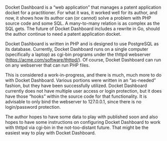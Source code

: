 Docket Dashboard is a “web application” that manages a patent application docket for a practitioner.  For what it was, it worked well for its author, and now, it shows how its author can (or cannot) solve a problem with PHP source code and some SQL.  A many-to-many relation is as complex as the SQL gets.  The future of Docket Dashboard includes a rewrite in Go, should the author continue to need a patent application docket.

Docket Dashboard is written in PHP and is designed to use PostgreSQL as its database.  Currently, Docket Dashboard runs on a single computer (specifically a laptop) as cgi-bin programs under the thttpd webserver (https://acme.com/software/thttpd/).  Of course, Docket Dashboard can run on any webserver that can run PHP files.

This is considered a work-in-progress, and there is much, much more to do with Docket Dashboard.  Various portions were written in an “as-needed” fashion, but they have been successfully utilized.  Docket Dashboard currently does not have multiple user access or login protection, but it does have those “hooks” within the source code for that functionality.  It is advisable to only bind the webserver to 127.0.0.1, since there is no login/password protection.

The author hopes to have some data to play with published soon and also hopes to have some instructions on configuring Docket Dashboard to work with thttpd via cgi-bin in the not-too-distant future.  That might be the easiest way to play with Docket Dashboard.

